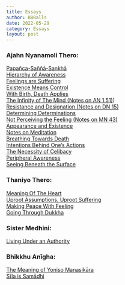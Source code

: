 ```yaml
---
title: Essays
author: BBBalls
date: 2022-05-29
category: Essays
layout: post
---
```


### Ajahn Nyanamoli Thero:

[Papañca-Saññā-Sankhā](/hillside_hermitage_archive/essays/2010-08-01-essay-Nyanamoli-Papanca_Sanna_Sankha.html)\
[Hierarchy of Awareness](/hillside_hermitage_archive/essays/2010-08-14-essay-Nyanamoli-Hierarchy_of_Awareness.html)\
[Feelings are Suffering](/hillside_hermitage_archive/essays/2010-12-10-essay-Nyanamoli-Feelings_are_Suffering.html)\
[Existence Means Control](/hillside_hermitage_archive/essays/2010-12-14-essay-Nyanamoli-Existence_Means_Control.html)\
[With Birth, Death Applies](/hillside_hermitage_archive/essays/2010-12-23-essay-Nyanamoli-With_Birth_Death_Applies.html)\
[The Infinity of The Mind (Notes on AN 1.51)](/hillside_hermitage_archive/essays/2013-03-19-essay-Nyanamoli-The_Infinity_of_The_Mind.html))\
[Resistance and Designation (Notes on DN 15)](/hillside_hermitage_archive/essays/2013-03-28-essay-Nyanamoli-Resistance_and_Designation.html)\
[Determining Determinations](/hillside_hermitage_archive/essays/2013-04-07-essay-Nyanamoli-Determining_Determinations.html)\
[Not Perceiving the Feeling (Notes on MN 43)](/hillside_hermitage_archive/essays/2013-04-17-essay-Nyanamoli-essay-Not_Perceiving_the_Feeling.html)\
[Appearance and Existence](/hillside_hermitage_archive/essays/2014-02-24-essay-Nyanamoli-Appearance_and_Existence.html)\
[Notes on Meditation](/hillside_hermitage_archive/essays/2014-07-30-essay-Nyanamoli-Notes_on_Meditaion.html)\
[Breathing Towards Death](/hillside_hermitage_archive/essays/2018-05-01-essay-Nyanamoli-Breathing_Towards_Death.html)\
[Intentions Behind One’s Actions](/hillside_hermitage_archive/essays/2018-05-21-essay-Nyanamoli-Intentions_Behind_Ones_Actions.html)\
[The Necessity of Celibacy](/hillside_hermitage_archive/essays/2018-08-02-essay-Nyanamoli-The_Necessity_of_Celibacy.html)\
[Peripheral Awareness](/hillside_hermitage_archive/essays/2018-11-08-essay-Nyanamoli-Peripheral_Awareness.html)\
[Seeing Beneath the Surface](/hillside_hermitage_archive/essays/2023-07-11-essay-Nyanamoli-Seeing_Beneath_the_Surface.html)

### Thaniyo Thero:

[Meaning Of The Heart](/hillside_hermitage_archive/essays/2022-04-01-essay-Thaniyo-Meaning_of_the_Heart.html)\
[Uproot Assumptions, Uproot Suffering](/hillside_hermitage_archive/essays/2022-07-03-essay-Thaniyo-Uproot_Assumptions_Uproot_Suffering.html)\
[Making Peace With Feeling](/hillside_hermitage_archive/essays/2022-08-12-essay-Thaniyo-Making_Peace_With_Feeling.html)\
[Going Through Dukkha](/hillside_hermitage_archive/essays/2023-03-04-essay-Thaniyo-Going_Through_Dukkha.html)

### Sister Medhini:

[Living Under an Authority](/hillside_hermitage_archive/essays/2023-02-23-essay-Medhini-Living_Under_an_Authority.html)

### Bhikkhu Anīgha:

[The Meaning of Yoniso Manasikāra](/hillside_hermitage_archive/essays/2023-06-22-essay-Anigha-The_Meaning_of_Yoniso_Manasikara.html)\
[Sīla is Samādhi](/hillside_hermitage_archive/essays/2023-08-28-essay-Anigha-Sila_is_Samadhi.html)
